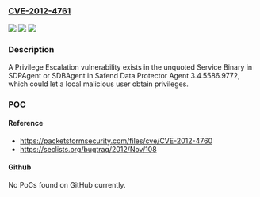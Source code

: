 ### [CVE-2012-4761](https://cve.mitre.org/cgi-bin/cvename.cgi?name=CVE-2012-4761)
![](https://img.shields.io/static/v1?label=Product&message=n%2Fa&color=blue)
![](https://img.shields.io/static/v1?label=Version&message=n%2Fa&color=blue)
![](https://img.shields.io/static/v1?label=Vulnerability&message=n%2Fa&color=brighgreen)

### Description

A Privilege Escalation vulnerability exists in the unquoted Service Binary in SDPAgent or SDBAgent in Safend Data Protector Agent 3.4.5586.9772, which could let a local malicious user obtain privileges.

### POC

#### Reference
- https://packetstormsecurity.com/files/cve/CVE-2012-4760
- https://seclists.org/bugtraq/2012/Nov/108

#### Github
No PoCs found on GitHub currently.

